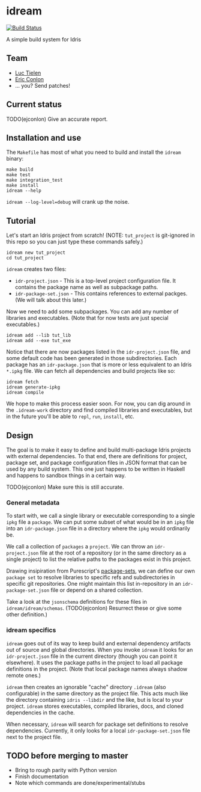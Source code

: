 # idream

[![Build Status](https://travis-ci.org/ejconlon/idream.svg?branch=master)](https://travis-ci.org/ejconlon/idream)

A simple build system for Idris


## Team

* [Luc Tielen](https://github.com/luc-tielen)
* [Eric Conlon](https://github.com/ejconlon)
* ... you? Send patches!


## Current status

TODO(ejconlon) Give an accurate report.


## Installation and use

The `Makefile` has most of what you need to build and install the `idream` binary:

    make build
    make test
    make integration_test
    make install
    idream --help

`idream --log-level=debug` will crank up the noise.


## Tutorial

Let's start an Idris project from scratch! (NOTE: `tut_project` is git-ignored in this repo so you can
just type these commands safely.)

    idream new tut_project
    cd tut_project

`idream` creates two files:

* `idr-project.json` - This is a top-level project configuration file. It contains the package name as well
  as subpackage paths.
* `idr-package-set.json` - This contains references to external packges. (We will talk about this later.)

Now we need to add some subpackages. You can add any number of libraries and executables.  (Note that
for now tests are just special executables.)

    idream add --lib tut_lib
    idream add --exe tut_exe

Notice that there are now packages listed in the `idr-project.json` file, and some default code has been
generated in those subdirectories. Each package has an `idr-package.json` that is more or less equivalent
to an Idris `*.ipkg` file. We can fetch all dependencies and build projects like so:

    idream fetch
    idream generate-ipkg
    idream compile

We hope to make this process easier soon. For now, you can dig around in the `.idream-work` directory and
find compiled libraries and executables, but in the future you'll be able to `repl`, `run`, `install`, etc.


## Design

The goal is to make it easy to define and build multi-package Idris projects
with external dependencies. To that end, there are definitions for project,
package set, and package configuration files in JSON format that can be used
by any build system. This one just happens to be written in Haskell and happens
to sandbox things in a certain way.

TODO(ejconlon) Make sure this is still accurate.

### General metadata

To start with, we call a single library or executable corresponding to a single
`ipkg` file a `package`. We can put some subset of what would be in an `ipkg` file
into an `idr-package.json` file in a directory where the `ipkg` would ordinarily be.

We call a collection of `packages` a `project`. We can throw an `idr-project.json`
file at the root of a repository (or in the same directory as a single project)
to list the relative paths to the packages exist in this project.

Drawing insipiration from Purescript's [package-sets](https://github.com/purescript/package-sets),
we can define our own `package set` to resolve libraries to specific refs and subdirectories in
specific git repositories. One might maintain this list in-repository in an
`idr-package-set.json` file or depend on a shared collection.

Take a look at the `jsonschema` definitions for these files in `idream/idream/schemas`.
(TODO(ejconlon) Resurrect these or give some other definition.)

### idream specifics

`idream` goes out of its way to keep build and external dependency artifacts out
of source and global directories. When you invoke `idream` it looks for
an `idr-project.json` file in the current directory (though you can point it
elsewhere). It uses the package paths in the project to load all package
definitions in the project. (Note that local package names always shadow remote ones.)

`idream` then creates an ignorable "cache" directory `.idream` (also configurable)
in the same directory as the project file. This acts much like the directory
containing `idris --libdir` and the like, but is local to your project. `idream` stores
executables, compiled libraries, docs, and cloned dependencies in the cache.

When necessary, `idream` will search for package set definitions to resolve
dependencies. Currently, it only looks for a local `idr-package-set.json` file
next to the project file.


## TODO before merging to master

* Bring to rough parity with Python version
* Finish documentation
* Note which commands are done/experimental/stubs
